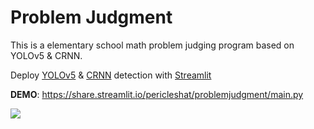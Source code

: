 # Problem Judgment 

This is a elementary school math problem judging program based on YOLOv5 & CRNN.

Deploy [YOLOv5](https://github.com/ultralytics/yolov5/releases/tag/v5.0) & [CRNN](https://aistudio.baidu.com/aistudio/projectdetail/1751953) detection with [Streamlit](https://github.com/streamlit/streamlit)

**DEMO**: https://share.streamlit.io/pericleshat/problemjudgment/main.py

![](https://s4.ax1x.com/2021/12/23/TGXQz9.png)

